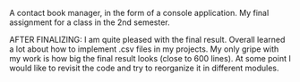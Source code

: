 A contact book manager, in the form of a console application. My final assignment for a class in the 2nd semester.

AFTER FINALIZING:
I am quite pleased with the final result. Overall learned a lot about how to implement .csv files in my projects. 
My only gripe with my work is how big the final result looks (close to 600 lines).
At some point I would like to revisit the code and try to reorganize it in different modules.

